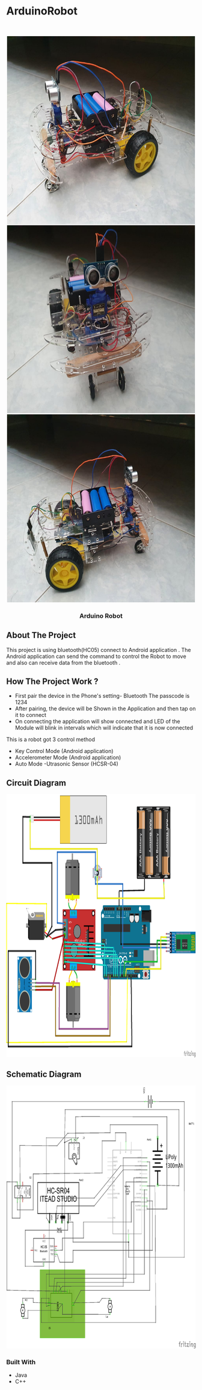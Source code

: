 # ArduinoRobot

<br />
<p align="center">
  <a href="https://github.com/YeongCC/ArduinoRobot">
    <img src="https://github.com/YeongCC/ArduinoRobot/blob/main/Picture/2.jpg" alt="Logo" width="500" height="500">
  </a>
  <a href="https://github.com/YeongCC/ArduinoRobot">
    <img src="https://github.com/YeongCC/ArduinoRobot/blob/main/Picture/1.jpg" alt="Logo" width="500" height="500">
  </a>
    <a href="https://github.com/YeongCC/ArduinoRobot">
    <img src="https://github.com/YeongCC/ArduinoRobot/blob/main/Picture/3.jpg" alt="Logo" width="500" height="500">
  </a>
  <h3 align="center">Arduino Robot</h3>
</p>

## About The Project

This project is using bluetooth(HC05) connect to Android application . The Android application can send the command to control the Robot to move and also can receive data from the bluetooth . 



## How The Project Work ?

* First pair the device in the Phone's setting- Bluetooth The passcode is 1234 
* After pairing, the device will be Shown in the Application and then tap on it to connect
* On connecting the application will show connected and LED of the Module will blink in intervals which will indicate that it is now connected

This is a robot got 3 control method 
* Key Control Mode (Android application)
* Accelerometer Mode (Android application)
* Auto Mode -Utrasonic Sensor (HCSR-04)

## Circuit Diagram

  </a>
    <img src="https://github.com/YeongCC/ArduinoRobot/blob/main/Picture/CC_robo_bb.png" alt="Logo" width="1000" height="700">
  </a>
 
## Schematic Diagram

  </a>
    <img src="https://github.com/YeongCC/ArduinoRobot/blob/main/Picture/CC_robo_schem.png" alt="Logo" width="1000" height="700">
  </a>
  
### Built With
* Java
* C++


